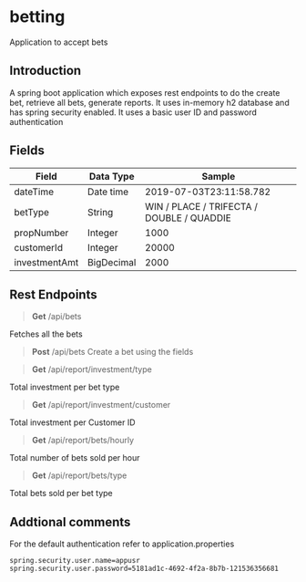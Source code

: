 # betting
Application to accept bets

## Introduction
A spring boot application which exposes rest endpoints to do the create bet, retrieve all bets, generate reports. It uses in-memory h2 database and has spring security enabled. It uses a basic user ID and password authentication

## Fields
Field | Data Type | Sample
------|-----------|-------
dateTime | Date time | 2019-07-03T23:11:58.782
betType | String | WIN / PLACE / TRIFECTA / DOUBLE / QUADDIE
propNumber | Integer | 1000
customerId | Integer | 20000
investmentAmt | BigDecimal | 2000 

## Rest Endpoints

> **Get** /api/bets

Fetches all the bets

> **Post** /api/bets
Create a bet using the fields

> **Get** /api/report/investment/type

Total investment per bet type

> **Get** /api/report/investment/customer

Total investment per Customer ID

> **Get** /api/report/bets/hourly

Total number of bets sold per hour

> **Get** /api/report/bets/type

Total bets sold per bet type

## Addtional comments
For the default authentication refer to application.properties
```
spring.security.user.name=appusr
spring.security.user.password=5181ad1c-4692-4f2a-8b7b-121536356681
```
